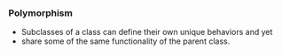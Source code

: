 ### Polymorphism 
- Subclasses of a class can define their own unique behaviors and yet 
- share some of the same functionality of the parent class.
